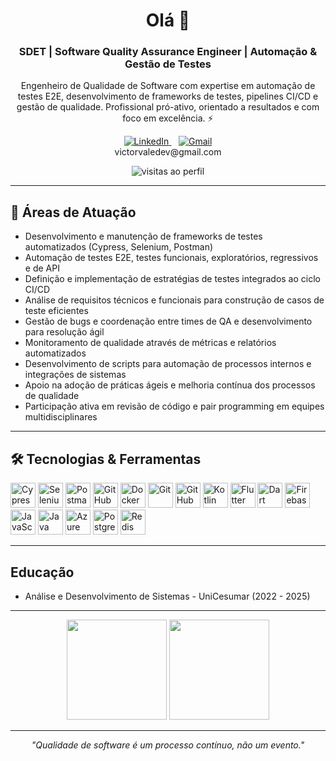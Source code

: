 <h1 align="center">Olá 👋 

<h3 align="center">SDET | Software Quality Assurance Engineer | Automação & Gestão de Testes</h3>

<p align="center">
  Engenheiro de Qualidade de Software com expertise em automação de testes E2E, desenvolvimento de frameworks de testes, pipelines CI/CD e gestão de qualidade. Profissional pró-ativo, orientado a resultados e com foco em excelência. ⚡
</p>

<p align="center">
  <a href="https://www.linkedin.com/in/victor-vale-dev/">
    <img src="https://img.shields.io/badge/LinkedIn-0077B5?style=for-the-badge&logo=linkedin&logoColor=white" alt="LinkedIn"/>
  </a>
  &nbsp;&nbsp;
  <a href="mailto:victorvaledev@gmail.com">
    <img src="https://img.shields.io/badge/Gmail-D14836?style=for-the-badge&logo=gmail&logoColor=white" alt="Gmail"/>
  </a>
  <br/>
  victorvaledev@gmail.com
</p>

<p align="center">
  <img src="https://visitor-badge.laobi.icu/badge?page_id=Victor-Valedev" alt="visitas ao perfil" />
</p>

---

## 🚀 Áreas de Atuação

- Desenvolvimento e manutenção de frameworks de testes automatizados (Cypress, Selenium, Postman)  
- Automação de testes E2E, testes funcionais, exploratórios, regressivos e de API  
- Definição e implementação de estratégias de testes integrados ao ciclo CI/CD  
- Análise de requisitos técnicos e funcionais para construção de casos de teste eficientes  
- Gestão de bugs e coordenação entre times de QA e desenvolvimento para resolução ágil  
- Monitoramento de qualidade através de métricas e relatórios automatizados  
- Desenvolvimento de scripts para automação de processos internos e integrações de sistemas  
- Apoio na adoção de práticas ágeis e melhoria contínua dos processos de qualidade  
- Participação ativa em revisão de código e pair programming em equipes multidisciplinares  

---

## 🛠️ Tecnologias & Ferramentas

<p align="left">
  <img src="https://skillicons.dev/icons?i=cypress" alt="Cypress" width="40" height="40"/>
  <img src="https://skillicons.dev/icons?i=selenium" alt="Selenium" width="40" height="40"/>
  <img src="https://skillicons.dev/icons?i=postman" alt="Postman" width="40" height="40"/>
  <img src="https://skillicons.dev/icons?i=githubactions" alt="GitHub Actions" width="40" height="40"/>
  <img src="https://skillicons.dev/icons?i=docker" alt="Docker" width="40" height="40"/>
  <img src="https://skillicons.dev/icons?i=git" alt="Git" width="40" height="40"/>
  <img src="https://skillicons.dev/icons?i=github" alt="GitHub" width="40" height="40"/>
  <img src="https://skillicons.dev/icons?i=kotlin" alt="Kotlin" width="40" height="40"/>
  <img src="https://skillicons.dev/icons?i=flutter" alt="Flutter" width="40" height="40"/>
  <img src="https://skillicons.dev/icons?i=dart" alt="Dart" width="40" height="40"/>
  <img src="https://skillicons.dev/icons?i=firebase" alt="Firebase" width="40" height="40"/>
  <img src="https://skillicons.dev/icons?i=javascript" alt="JavaScript" width="40" height="40"/>
  <img src="https://skillicons.dev/icons?i=java" alt="Java" width="40" height="40"/>
  <img src="https://skillicons.dev/icons?i=azure" alt="Azure" width="40" height="40"/>
  <img src="https://skillicons.dev/icons?i=postgres" alt="PostgreSQL" width="40" height="40"/>
  <img src="https://skillicons.dev/icons?i=redis" alt="Redis" width="40" height="40"/>
</p>

---

##  Educação 

- Análise e Desenvolvimento de Sistemas - UniCesumar (2022 - 2025)  

---

<p align="center">
  <img height="160em" src="https://github-readme-stats.vercel.app/api?username=Victor-Valedev&theme=dracula&show_icons=true&include_all_commits=true&count_private=true" />
  <img height="160em" src="https://github-readme-stats.vercel.app/api/top-langs/?username=Victor-Valedev&theme=dracula&layout=compact&langs_count=8" />
</p>

---

<p align="center">
  <em>"Qualidade de software é um processo contínuo, não um evento."</em>
</p>
